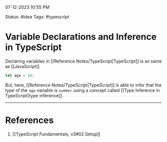 07-12-2023 10:55 PM

Status: #idea
Tags: #typescript 

# Variable Declarations and Inference in TypeScript

Declaring variables in [[Reference Notes/TypeScript|TypeScript]] is as same as [[JavaScript]].

```ts
let age = 10;
```

But, here, [[Reference Notes/TypeScript|TypeScript]] is able to infer that the type of the `age` variable is `number` using a concept called [[Type Inference in TypeScript|type inference]].

---
# References

1. [[TypeScript Fundamentals, v3#02 Setup]]